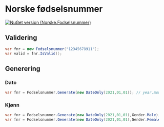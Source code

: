 # Norske fødselsnummer

[![NuGet version (Norske.Fodselsnummer)](https://img.shields.io/nuget/v/Norske.Fodselsnummer.svg?style=flat-square)](https://www.nuget.org/packages/Norske.Fodselsnummer/)

## Validering
```csharp
var fnr = new Fodselsnummer("12345678911");
var valid = fnr.IsValid();
```

## Generering
### Dato
```csharp
var fnr = Fodselsnummer.Generate(new DateOnly(2021,01,01)); // year,month,day
```
### Kjønn
```csharp
var fnr = Fodselsnummer.Generate(new DateOnly(2021,01,01),Gender.Male);
var fnr = Fodselsnummer.Generate(new DateOnly(2021,01,01),Gender.Female);
```
